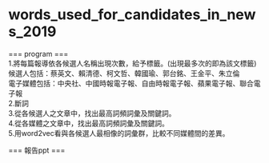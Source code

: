 # words_used_for_candidates_in_news_2019

=== program ===  
1.將每篇報導依各候選人名稱出現次數，給予標籤。(出現最多次的即為該文標籤)  
候選人包括：蔡英文、賴清德、柯文哲、韓國瑜、郭台銘、王金平、朱立倫   
電子媒體包括：中央社、中國時報電子報、自由時報電子報、蘋果電子報、聯合電子報  
2.斷詞  
3.從各候選人之文章中，找出最高詞頻詞彙及關鍵詞。  
4.從各媒體之文章中，找出最高詞頻詞彙及關鍵詞。  
5.用word2vec看與各候選人最相像的詞彙群，比較不同媒體間的差異。  
  
    
=== 報告ppt ===
